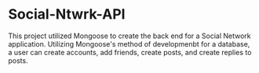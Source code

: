 # Social-Ntwrk-API
This project utilized Mongoose to create the back end for a Social Network application. Utilizing Mongoose's method of developmenbt for a database, a user can create accounts, add friends, create posts, and create replies to posts.
